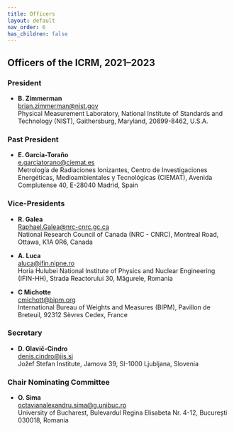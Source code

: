 ```yaml
---
title: Officers
layout: default
nav_order: 6
has_children: false
---
```


## Officers of the ICRM, 2021–2023

### President

- **B. Zimmerman**\
<brian.zimmerman@nist.gov>\
Physical Measurement Laboratory, National Institute of Standards and Technology
(NIST), Gaithersburg, Maryland, 20899-8462, U.S.A.

### Past President

- **E. García-Toraño**\
<e.garciatorano@ciemat.es>\
Metrología de Radiaciones Ionizantes, Centro de Investigaciones Energéticas,
Medioambientales y Tecnológicas (CIEMAT), Avenida Complutense 40, E-28040
Madrid, Spain

### Vice-Presidents

- **R. Galea**\
<Raphael.Galea@nrc-cnrc.gc.ca>\
National Research Council of Canada (NRC - CNRC), Montreal Road, Ottawa, K1A
0R6, Canada

- **A. Luca**\
<aluca@ifin.nipne.ro>\
Horia Hulubei National Institute of Physics and Nuclear Engineering (IFIN-HH),
Strada Reactorului 30, Măgurele, Romania

- **C Michotte**\
<cmichott@bipm.org>\
International Bureau of Weights and Measures (BIPM), Pavillon de Breteuil, 92312
Sèvres Cedex, France

### Secretary

- **D. Glavič-Cindro**\
<denis.cindro@ijs.si>\
Jožef Stefan Institute, Jamova 39, SI-1000 Ljubljana, Slovenia

### Chair Nominating Committee

- **O. Sima**\
<octavianalexandru.sima@g.unibuc.ro>\
University of Bucharest, Bulevardul Regina Elisabeta Nr. 4-12, București 030018,
Romania
